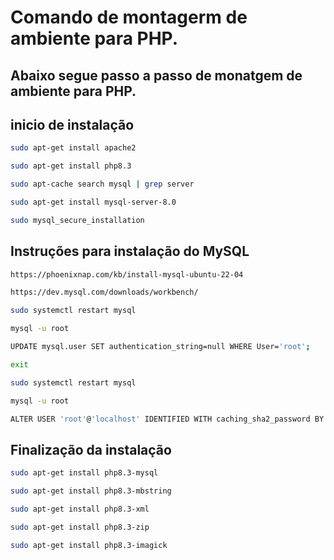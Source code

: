 # Comando de montagerm de ambiente para PHP.

## Abaixo segue passo a passo de monatgem de ambiente para PHP.

## inicio de instalação

```bash
sudo apt-get install apache2
```
```bash 
sudo apt-get install php8.3
```
```bash 
sudo apt-cache search mysql | grep server
```
```bash 
sudo apt-get install mysql-server-8.0
```
```bash 
sudo mysql_secure_installation
```

## Instruções para instalação do MySQL
```bash
https://phoenixnap.com/kb/install-mysql-ubuntu-22-04
```
```bash
https://dev.mysql.com/downloads/workbench/
```
```bash
sudo systemctl restart mysql
```

```bash
mysql -u root
```
```bash
UPDATE mysql.user SET authentication_string=null WHERE User='root';
```
```bash
exit
```
```bash
sudo systemctl restart mysql
```
```bash
mysql -u root
```
```bash
ALTER USER 'root'@'localhost' IDENTIFIED WITH caching_sha2_password BY 'password';
```
## Finalização da instalação
```bash
sudo apt-get install php8.3-mysql
```
```bash
sudo apt-get install php8.3-mbstring
```
```bash
sudo apt-get install php8.3-xml
```
```bash
sudo apt-get install php8.3-zip
```
```bash
sudo apt-get install php8.3-imagick
```
